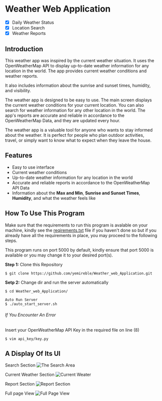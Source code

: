 # Weather Web Application
- [x] Daily Weather Status
- [x] Location Search
- [x] Weather Reports

## Introduction
This weather app was inspired by the current weather situation. It uses the OpenWeatherMap API to display up-to-date weather information for any location in the world. The app provides current weather conditions and weather reports. 

It also includes information about the sunrise and sunset times, humidity, and visibility.

The weather app is designed to be easy to use. The main screen displays the current weather conditions for your current
location. You can also search for weather information for any other location in the world. The app's reports are
accurate and reliable in accordance to the OpenWeatherMap Data, and they are updated every hour.

The weather app is a valuable tool for anyone who wants to stay informed about the weather. It is perfect for people who plan outdoor activities, travel, or simply want to know what to expect when they leave the house.

## Features
* Easy to use interface
* Current weather conditions
* Up-to-date weather information for any location in the world
* Accurate and reliable reports in accordance to the OpenWeatherMap API Data
* Information about the **Max and Min**, **Sunrise and Sunset Times**, **Humidity**, and what the weather feels like

## How To Use This Program
Make sure that the requirements to run this program is avalable on your machine, kindly see the
[reqirements.txt](https://github.com/YemiReble/Weather_web_Application/blob/master/requirments.txt) file if you haven't
done so but if you already have all the requirements in place, you may proceed to the following steps.

This program runs on port 5000 by default, kindly ensure that port 5000 is available or you may change it to your desired port(s).

**Step 1:** Clone this Repository
```Bash
$ git clone https://github.com/yemireble/Weather_web_Application.git
```

**Setp 2:** Change dir and run the server automatically 
```
$ cd Weather_web_Application/

Auto Run Server
$ ./auto_start_server.sh
```
###### If You Encounter An Error
Insert your OpenWeatherMap API Key in the required file on line (8)
```
$ vim api_key/key.py
```

## A Display Of Its UI
Search Section
![The Search
Area](https://github.com/YemiReble/Weather_web_Application/tree/master/weather_web_flask/static/img/Search_Area.JPG)

Current Weather Section
![Current
Weater](https://github.com/YemiReble/Weather_web_Application/tree/master/weather_web_flask/static/img/Current_weather_display.JPG)

Report Section
![Report
Section](https://github.com/YemiReble/Weather_web_Application/tree/master/weather_web_flask/static/img/Weather_Reports.JPG)

Full page View
![Full Page View](https://github.com/YemiReble/Weather_web_Application/tree/master/weather_web_flask/static/img/Full_Home_Page.JPG)

<!-- https://github.com/YemiReble/Weather_web_Application/tree/master/weather_web_flask/static/img/Weather_Reports.JPG
https://github.com/YemiReble/Weather_web_Application/tree/master/weather_web_flask/static/img/Weather_Reports.JPG
https://github.com/YemiReble/Weather_web_Application/tree/master/weather_web_flask/static/img/Weather_Reports.JPG
https://github.com/YemiReble/Weather_web_Application/tree/master/weather_web_flask/static/img/Weather_Reports.JPG -- >

##Creator
Loading...

